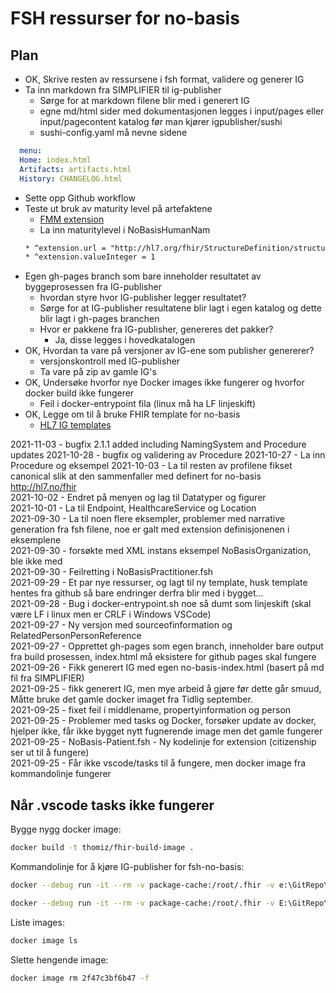 # FSH ressurser for no-basis

## Plan

* OK, Skrive resten av ressursene i fsh format, validere og generer IG
* Ta inn markdown fra SIMPLIFIER til ig-publisher
  * Sørge for at markdown filene blir med i generert IG
  * egne md/html sider med dokumentasjonen legges i input/pages eller input/pagecontent katalog før man kjører igpublisher/sushi
  * sushi-config.yaml må nevne sidene 

~~~ yaml
  menu:
  Home: index.html
  Artifacts: artifacts.html
  History: CHANGELOG.html
~~~

* Sette opp Github workflow
* Teste ut bruk av maturity level på artefaktene
  * [FMM extension](http://hl7.org/fhir/StructureDefinition/structuredefinition-fmm)
  * La inn maturitylevel i NoBasisHumanNam
  ~~~xml
  * ^extension.url = "http://hl7.org/fhir/StructureDefinition/structuredefinition-fmm"
  * ^extension.valueInteger = 1
  ~~~
* Egen gh-pages branch som bare inneholder resultatet av byggeprosessen fra IG-publisher
  * hvordan styre hvor IG-publisher legger resultatet?
  * Sørge for at IG-publisher resultatene blir lagt i egen katalog og dette blir lagt i gh-pages branchen
  * Hvor er pakkene fra IG-publisher, genereres det pakker?
    * Ja, disse legges i hovedkatalogen
* OK, Hvordan ta vare på versjoner av IG-ene som publisher genererer?
  * versjonskontroll med IG-publisher
  * Ta vare på zip av gamle IG's
* OK, Undersøke hvorfor nye Docker images ikke fungerer og hvorfor docker build ikke fungerer
  * Feil i docker-entrypoint fila (linux må ha LF linjeskift)
* OK, Legge om til å bruke FHIR template for no-basis
  * [HL7 IG templates](https://build.fhir.org/ig/FHIR/ig-guidance/index.html#templates)

2021-11-03 - bugfix 2.1.1 added including NamingSystem and Procedure updates
2021-10-28 - bugfix og validering av Procedure
2021-10-27 - La inn Procedure og eksempel
2021-10-03 - La til resten av profilene fikset canonical slik at den sammenfaller med definert for no-basis http://hl7.no/fhir  
2021-10-02 - Endret på menyen og lag til Datatyper og figurer  
2021-10-01 - La til Endpoint, HealthcareService og Location  
2021-09-30 - La til noen flere eksempler, problemer med narrative generation fra fsh filene, noe er galt med extension definisjonenen i eksemplene  
2021-09-30 - forsøkte med XML instans eksempel NoBasisOrganization, ble ikke med  
2021-09-30 - Feilretting i NoBasisPractitioner.fsh  
2021-09-29 - Et par nye ressurser, og lagt til ny template, husk template hentes fra github så bare endringer derfra blir med i bygget...  
2021-09-28 - Bug i docker-entrypoint.sh noe så dumt som linjeskift (skal være LF i linux men er CRLF i Windows VSCode)  
2021-09-27 - Ny versjon med sourceofinformation og RelatedPersonPersonReference  
2021-09-27 - Opprettet gh-pages som egen branch, inneholder bare output fra build prosessen, index.html må eksistere for github pages skal fungere  
2021-09-26 - Fikk generert IG med egen no-basis-index.html (basert på md fil fra SIMPLIFIER)  
2021-09-25 - fikk generert IG, men mye arbeid å gjøre før dette går smuud, Måtte bruke det gamle docker imaget fra Tidlig september.  
2021-09-25 - fixet feil i middlename, propertyinformation og person  
2021-09-25 - Problemer med tasks og Docker, forsøker update av docker, hjelper ikke, får ikke bygget nytt fugnerende image men det gamle fungerer  
2021-09-25 - NoBasis-Patient.fsh - Ny kodelinje for extension (citizenship ser ut til å fungere)  
2021-09-25 - Får ikke vscode/tasks til å fungere, men docker image fra kommandolinje fungerer  

## Når .vscode tasks ikke fungerer

Bygge nygg docker image:

~~~bash
docker build -t thomiz/fhir-build-image .
~~~

Kommandolinje for å kjøre IG-publisher for fsh-no-basis:

~~~bash
docker --debug run -it --rm -v package-cache:/root/.fhir -v e:\GitRepo\fsh-no-basis\master\no-basis:/data thomiz/fhir-build publisher -ig /data/ig.ini

docker --debug run -it --rm -v package-cache:/root/.fhir -v E:\GitRepo\HL7-norway-basisprofiler-r4:/data thomiz/fhir-build publisher -ig /data/ig.ini
~~~

Liste images:

~~~bash
docker image ls
~~~

Slette hengende image:

~~~bash
docker image rm 2f47c3bf6b47 -f  
~~~

